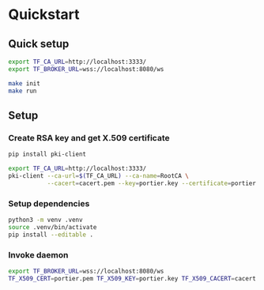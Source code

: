 # Quickstart

## Quick setup
```sh
export TF_CA_URL=http://localhost:3333/
export TF_BROKER_URL=wss://localhost:8080/ws

make init
make run
```


## Setup

### Create RSA key and get X.509 certificate
```sh
pip install pki-client

export TF_CA_URL=http://localhost:3333/
pki-client --ca-url=$(TF_CA_URL) --ca-name=RootCA \
           --cacert=cacert.pem --key=portier.key --certificate=portier.pem --profile=client --common-name-prefix=portier
```

### Setup dependencies
```sh
python3 -m venv .venv
source .venv/bin/activate
pip install --editable .
```

### Invoke daemon
```sh
export TF_BROKER_URL=wss://localhost:8080/ws
TF_X509_CERT=portier.pem TF_X509_KEY=portier.key TF_X509_CACERT=cacert.pem AUTOBAHN_DEMO_ROUTER=${TF_BROKER_URL} tf-portier
```
